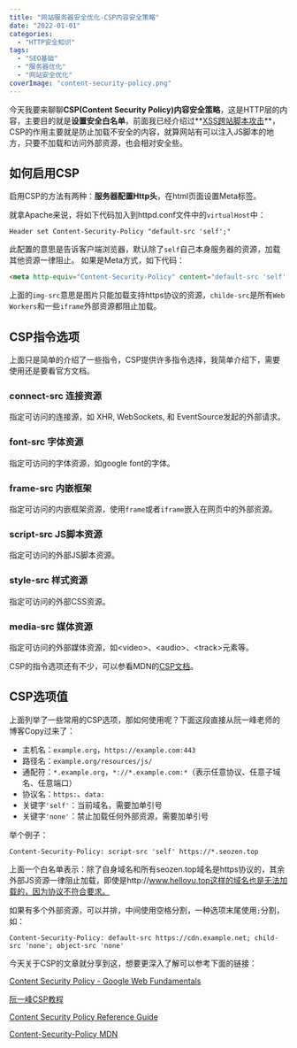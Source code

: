 ```yaml
---
title: "网站服务器安全优化-CSP内容安全策略"
date: "2022-01-01"
categories: 
  - "HTTP安全知识"
tags: 
  - "SEO基础"
  - "服务器优化"
  - "网站安全优化"
coverImage: "content-security-policy.png"
---
```


今天我要来聊聊**CSP(Content Security Policy)内容安全策略**，这是HTTP层的内容，主要目的就是**设置安全白名单**，前面我已经介绍过**[XSS跨站脚本攻击](https://www.helloyu.top/web-seo-security-xss-2021.html)**，CSP的作用主要就是防止加载不安全的内容，就算网站有可以注入JS脚本的地方，只要不加载和访问外部资源，也会相对安全些。

## 如何启用CSP

启用CSP的方法有两种：**服务器配置Http头**，在html页面设置Meta标签。

就拿Apache来说，将如下代码加入到httpd.conf文件中的`virtualHost`中：

```
Header set Content-Security-Policy "default-src 'self';"
```

此配置的意思是告诉客户端浏览器，默认除了`self`自己本身服务器的资源，加载其他资源一律阻止。
如果是Meta方式，如下代码：
```html
<meta http-equiv="Content-Security-Policy" content="default-src 'self'; img-src https://*; child-src 'none';" \>
```
上面的`img-src`意思是图片只能加载支持https协议的资源，`childe-src`是所有`Web Workers`和一些`iframe`外部资源都阻止加载。

## CSP指令选项

上面只是简单的介绍了一些指令，CSP提供许多指令选择，我简单介绍下，需要使用还是要看官方文档。

### connect-src 连接资源

指定可访问的连接源，如 XHR, WebSockets, 和 EventSource发起的外部请求。

### font-src 字体资源

指定可访问的字体资源，如google font的字体。

### frame-src 内嵌框架

指定可访问的内嵌框架资源，使用`frame`或者`iframe`嵌入在网页中的外部资源。

### script-src JS脚本资源

指定可访问的外部JS脚本资源。

### style-src 样式资源

指定可访问的外部CSS资源。

### media-src 媒体资源

指定可访问的外部媒体资源，如<video\>、<audio\>、<track\>元素等。

CSP的指令选项还有不少，可以参看MDN的[CSP文档](https://developer.mozilla.org/en-US/docs/Web/HTTP/Headers/Content-Security-Policy)。

## CSP选项值

上面列举了一些常用的CSP选项，那如何使用呢？下面这段直接从阮一峰老师的博客Copy过来了：

- 主机名：`example.org`，`https://example.com:443`
- 路径名：`example.org/resources/js/`
- 通配符：`*.example.org`，`*://*.example.com:*`（表示任意协议、任意子域名、任意端口）
- 协议名：`https:`、`data:`
- 关键字`'self'`：当前域名，需要加单引号
- 关键字`'none'`：禁止加载任何外部资源，需要加单引号

举个例子：

```
Content-Security-Policy: script-src 'self' https://*.seozen.top
```

上面一个白名单表示：除了自身域名和所有seozen.top域名是https协议的，其余外部JS资源一律阻止加载，即使是http://www.helloyu.top这样的域名也是无法加载的，因为协议不符合要求。

如果有多个外部资源，可以并排，中间使用空格分割，一种选项末尾使用`;`分割，如：

```
Content-Security-Policy: default-src https://cdn.example.net; child-src 'none'; object-src 'none'
```

今天关于CSP的文章就分享到这，想要更深入了解可以参考下面的链接：

[Content Security Policy - Google Web Fundamentals](https://developers.google.com/web/fundamentals/security/csp)

[阮一峰CSP教程](https://www.google.cn/ads/ga-audiences?v=1&t=sr&slf_rd=1&_r=4&tid=G-V8FL5MHQB6&cid=1731548729.1632184050>m=2oec10&aip=1&z=86477041)

[Content Security Policy Reference Guide](https://content-security-policy.com/)

[Content-Security-Policy MDN](https://developer.mozilla.org/en-US/docs/Web/HTTP/Headers/Content-Security-Policy)
